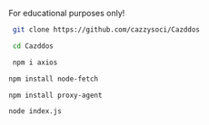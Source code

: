  For educational purposes only!

```bash
 git clone https://github.com/cazzysoci/Cazddos

 cd Cazddos
```

```bash
 npm i axios
```

```bash
npm install node-fetch
```
```bash
npm install proxy-agent
```

```bash
node index.js
```
